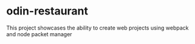 # odin-restaurant
This project showcases the ability to create web projects using webpack and node packet manager
